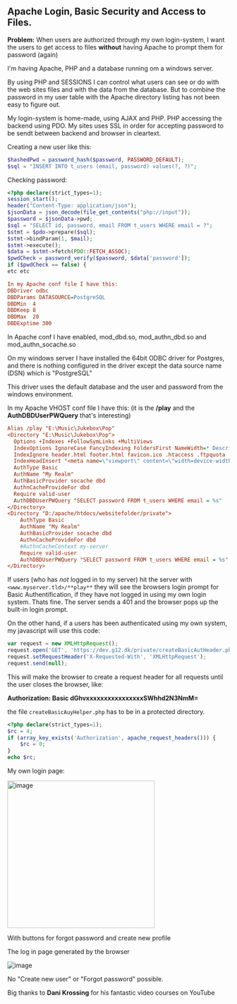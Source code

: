 ## Apache Login, Basic Security and Access to Files.
**Problem:** When users are authorized through my own login-system, I want the users to get access to files **without** having Apache to prompt them for password (again)

I'm having Apache, PHP and a database running om a windows server.

By using PHP and SESSIONS I can control what users can see or do with the web sites files and with the data from the database. But to combine the password in my user table with the Apache directory listing has not been easy to figure out.

My login-system is home-made, using AJAX and PHP. PHP accessing the backend using PDO. 
My sites uses SSL in order for accepting password to be sendt between backend and browser in cleartext.

Creating a new user like this:
```PHP
$hashedPwd = password_hash($password, PASSWORD_DEFAULT);		
$sql = "INSERT INTO t_users (email, password) values(?, ?)";
```
Checking password:

```PHP
<?php declare(strict_types=1);
session_start();
header("Content-Type: application/json"); 
$jsonData = json_decode(file_get_contents("php://input"));
$password = $jsonData->pwd;
$sql = "SELECT id, password, email FROM t_users WHERE email = ?";
$stmt = $pdo->prepare($sql);
$stmt->bindParam(1, $mail);
$stmt->execute();
$data = $stmt->fetch(PDO::FETCH_ASSOC); 
$pwdCheck = password_verify($password, $data['password']);
if ($pwdCheck == false) {
etc etc
```
```INI
In my Apache conf file I have this:
DBDriver odbc
DBDParams DATASOURCE=PostgreSQL
DBDMin  4
DBDKeep 8
DBDMax  20
DBDExptime 300
```
In Apache conf I have enabled, mod_dbd.so, mod_authn_dbd.so and mod_authn_socache.so

On my windows server I have installed the 64bit ODBC driver for Postgres, and there is nothing configured in the driver except the data source name (DSN) which is "PostgreSQL"

This driver uses the default database and the user and password from the windows environment.


In my Apache VHOST conf file I have this: (it is the **/play** and the **AuthDBDUserPWQuery** that's interesting)
```INI
Alias /play "E:\Music\Jukebox\Pop"
<Directory "E:\Music\Jukebox\Pop">
  Options +Indexes +FollowSymLinks +MultiViews
  IndexOptions IgnoreCase FancyIndexing FoldersFirst NameWidth=* DescriptionWidth=* SuppressHTMLPreamble
  IndexIgnore header.html footer.html favicon.ico .htaccess .ftpquota .DS_Store icons *.log *,v *,t .??* *~ *#
  IndexHeadInsert "<meta name=\"viewport\" content=\"width=device-width, initial-scale=1\">"
  AuthType Basic
  AuthName "My Realm"
  AuthBasicProvider socache dbd
  AuthnCacheProvideFor dbd
  Require valid-user
  AuthDBDUserPWQuery "SELECT password FROM t_users WHERE email = %s"
</Directory>
<Directory "D:/apache/htdocs/websitefolder/private">
	AuthType Basic
	AuthName "My Realm"
	AuthBasicProvider socache dbd
	AuthnCacheProvideFor dbd
	#AuthnCacheContext my-server
	Require valid-user
	AuthDBDUserPWQuery "SELECT password FROM t_users WHERE email = %s"
</Directory>
```  
If users (who has *not* logged in to my server) hit the server with `<www.myserver.tld>/**play**` they will see the browsers login prompt for Basic Authentification, if they have not logged in using my own login system. Thats fine.
The server sends a 401 and the browser pops up the built-in login prompt.

On the other hand, if a users has been authenticated using my own system, my javascript will use this code:

```JAVASCRIPT
var request = new XMLHttpRequest();
request.open('GET', 'https://dev.g12.dk/private/createBasicAutHeader.php', false, <email>, <password in cleartext>);
request.setRequestHeader('X-Requested-With', 'XMLHttpRequest');
request.send(null); 
```
This will make the browser to create a request header for all requests until the user closes the browser, like:

**Authorization: Basic dGhvxxxxxxxxxxxxxxxxSWhhd2N3NmM=**

the file `createBasicAuyHelper.php` has to be in a protected directory.
```PHP
<?php declare(strict_types=1);
$rc = 4;
if (array_key_exists('Authorization', apache_request_headers())) {
	$rc = 0;
}
echo $rc;
```
My own login page:

<img width="334" alt="image" src="https://user-images.githubusercontent.com/12120277/199751915-f1c6f5d7-c0b5-419f-8595-6ec0e2588a0c.png">

With buttons for forgot password and create new profile

The log in page generated by the browser

![image](https://user-images.githubusercontent.com/12120277/199752706-ffd6dba2-79a9-4369-b3d3-f22b0d870e43.png)

No "Create new user" or "Forgot password" possible.

Big thanks to **Dani Krossing** for his fantastic video courses on YouTube

